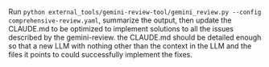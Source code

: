 Run `python external_tools/gemini-review-tool/gemini_review.py --config comprehensive-review.yaml`, summarize the output, then update the CLAUDE.md to be optimized to implement solutions to all the issues described by the gemini-review. the CLAUDE.md should be detailed enough so that a new LLM with nothing other than the context in the LLM and the files it points to could successfully implement the fixes.